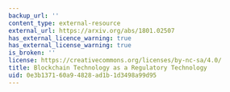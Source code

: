 ```yaml
---
backup_url: ''
content_type: external-resource
external_url: https://arxiv.org/abs/1801.02507
has_external_licence_warning: true
has_external_license_warning: true
is_broken: ''
license: https://creativecommons.org/licenses/by-nc-sa/4.0/
title: Blockchain Technology as a Regulatory Technology
uid: 0e3b1371-60a9-4828-ad1b-1d3498a99d95
---
```


